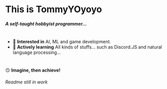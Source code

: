 # This is TommyYOyoyo

##### A self-taught hobbyist programmer...

#

- 👀 **Interested in** AI, ML and game development.
- 🌱 **Actively learning** All kinds of stuffs... such as Discord.JS and natural language processing...

#

🙃 **Imagine, then achieve!**

###### Readme still in work
<!---
TommyYOyoyo/TommyYOyoyo is a ✨ special ✨ repository because its `README.md` (this file) appears on your GitHub profile.
You can click the Preview link to take a look at your changes.
--->
